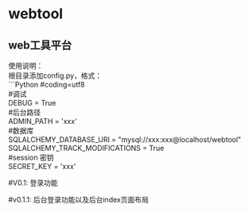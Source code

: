 webtool
=======
web工具平台
-------

使用说明：<br>
    根目录添加config.py，格式：<br>
    ```Python
    #coding=utf8<br>
    #调试<br>
    DEBUG = True<br>
    #后台路径<br>
    ADMIN_PATH = 'xxx'<br>
    #数据库<br>
    SQLALCHEMY_DATABASE_URI = "mysql://xxx:xxx@localhost/webtool"<br>
    SQLALCHEMY_TRACK_MODIFICATIONS = True<br>
    #session 密钥<br>
    SECRET_KEY = 'xxx'<br>


#V0.1:
    登录功能<br>

#v0.1.1:
    后台登录功能以及后台index页面布局<br>